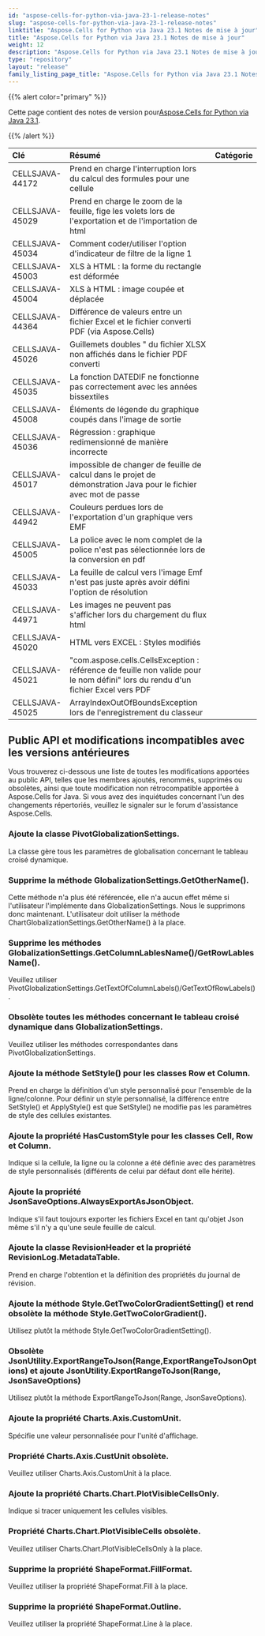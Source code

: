```yaml
---
id: "aspose-cells-for-python-via-java-23-1-release-notes"
slug: "aspose-cells-for-python-via-java-23-1-release-notes"
linktitle: "Aspose.Cells for Python via Java 23.1 Notes de mise à jour"
title: "Aspose.Cells for Python via Java 23.1 Notes de mise à jour"
weight: 12
description: "Aspose.Cells for Python via Java 23.1 Notes de mise à jour – the latest updates and fixes."
type: "repository"
layout: "release"
family_listing_page_title: "Aspose.Cells for Python via Java 23.1 Notes de mise à jour"
---
```

{{% alert color="primary" %}}

 Cette page contient des notes de version pour[Aspose.Cells for Python via Java 23.1](https://releases.aspose.com/cells/python-java/new-releases/aspose.cells-for-python-via-java-23.1/).

{{% /alert %}}

|**Clé**|**Résumé**|**Catégorie**|
| :- | :- | :- |
|CELLSJAVA-44172|Prend en charge l'interruption lors du calcul des formules pour une cellule|
|CELLSJAVA-45029|Prend en charge le zoom de la feuille, fige les volets lors de l'exportation et de l'importation de html|
|CELLSJAVA-45034|Comment coder/utiliser l'option d'indicateur de filtre de la ligne 1|
|CELLSJAVA-45003|XLS à HTML : la forme du rectangle est déformée|
|CELLSJAVA-45004|XLS à HTML : image coupée et déplacée|
|CELLSJAVA-44364|Différence de valeurs entre un fichier Excel et le fichier converti PDF (via Aspose.Cells)|
|CELLSJAVA-45026|Guillemets doubles " du fichier XLSX non affichés dans le fichier PDF converti|
|CELLSJAVA-45035|La fonction DATEDIF ne fonctionne pas correctement avec les années bissextiles|
|CELLSJAVA-45008|Éléments de légende du graphique coupés dans l'image de sortie|
|CELLSJAVA-45036|Régression : graphique redimensionné de manière incorrecte|
|CELLSJAVA-45017|impossible de changer de feuille de calcul dans le projet de démonstration Java pour le fichier avec mot de passe|
|CELLSJAVA-44942|Couleurs perdues lors de l'exportation d'un graphique vers EMF|
|CELLSJAVA-45005|La police avec le nom complet de la police n'est pas sélectionnée lors de la conversion en pdf|
|CELLSJAVA-45033|La feuille de calcul vers l'image Emf n'est pas juste après avoir défini l'option de résolution|
|CELLSJAVA-44971|Les images ne peuvent pas s'afficher lors du chargement du flux html|
|CELLSJAVA-45020|HTML vers EXCEL : Styles modifiés|
|CELLSJAVA-45021|"com.aspose.cells.CellsException : référence de feuille non valide pour le nom défini" lors du rendu d'un fichier Excel vers PDF|
|CELLSJAVA-45025|ArrayIndexOutOfBoundsException lors de l'enregistrement du classeur|

##  **Public API et modifications incompatibles avec les versions antérieures**

Vous trouverez ci-dessous une liste de toutes les modifications apportées au public API, telles que les membres ajoutés, renommés, supprimés ou obsolètes, ainsi que toute modification non rétrocompatible apportée à Aspose.Cells for Java. Si vous avez des inquiétudes concernant l'un des changements répertoriés, veuillez le signaler sur le forum d'assistance Aspose.Cells.

###  **Ajoute la classe PivotGlobalizationSettings.**

La classe gère tous les paramètres de globalisation concernant le tableau croisé dynamique.

###  **Supprime la méthode GlobalizationSettings.GetOtherName().**

Cette méthode n'a plus été référencée, elle n'a aucun effet même si l'utilisateur l'implémente dans GlobalizationSettings. Nous le supprimons donc maintenant. L'utilisateur doit utiliser la méthode ChartGlobalizationSettings.GetOtherName() à la place.

###  **Supprime les méthodes GlobalizationSettings.GetColumnLablesName()/GetRowLablesName().**

Veuillez utiliser PivotGlobalizationSettings.GetTextOfColumnLabels()/GetTextOfRowLabels().

###  **Obsolète toutes les méthodes concernant le tableau croisé dynamique dans GlobalizationSettings.**

Veuillez utiliser les méthodes correspondantes dans PivotGlobalizationSettings.

###  **Ajoute la méthode SetStyle() pour les classes Row et Column.**

Prend en charge la définition d'un style personnalisé pour l'ensemble de la ligne/colonne. Pour définir un style personnalisé, la différence entre SetStyle() et ApplyStyle() est que SetStyle() ne modifie pas les paramètres de style des cellules existantes.

###  **Ajoute la propriété HasCustomStyle pour les classes Cell, Row et Column.**

Indique si la cellule, la ligne ou la colonne a été définie avec des paramètres de style personnalisés (différents de celui par défaut dont elle hérite).

###  **Ajoute la propriété JsonSaveOptions.AlwaysExportAsJsonObject.**

Indique s'il faut toujours exporter les fichiers Excel en tant qu'objet Json même s'il n'y a qu'une seule feuille de calcul.

###  **Ajoute la classe RevisionHeader et la propriété RevisionLog.MetadataTable.**

Prend en charge l'obtention et la définition des propriétés du journal de révision.

###  **Ajoute la méthode Style.GetTwoColorGradientSetting() et rend obsolète la méthode Style.GetTwoColorGradient().**

Utilisez plutôt la méthode Style.GetTwoColorGradientSetting().

###  **Obsolète JsonUtility.ExportRangeToJson(Range,ExportRangeToJsonOptions) et ajoute JsonUtility.ExportRangeToJson(Range, JsonSaveOptions)**

Utilisez plutôt la méthode ExportRangeToJson(Range, JsonSaveOptions).

###  **Ajoute la propriété Charts.Axis.CustomUnit.**

Spécifie une valeur personnalisée pour l'unité d'affichage.

###  **Propriété Charts.Axis.CustUnit obsolète.**

Veuillez utiliser Charts.Axis.CustomUnit à la place.

###  **Ajoute la propriété Charts.Chart.PlotVisibleCellsOnly.**

Indique si tracer uniquement les cellules visibles.

###  **Propriété Charts.Chart.PlotVisibleCells obsolète.**

Veuillez utiliser Charts.Chart.PlotVisibleCellsOnly à la place.

###  **Supprime la propriété ShapeFormat.FillFormat.**

Veuillez utiliser la propriété ShapeFormat.Fill à la place.

###  **Supprime la propriété ShapeFormat.Outline.**

Veuillez utiliser la propriété ShapeFormat.Line à la place.